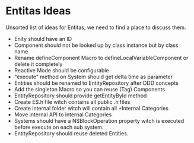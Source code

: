 Entitas Ideas
====

Unsorted list of ideas for Entitas, we need to find a place to discuss them.

- Enity should have an ID
- Component should not be looked up by class instance but by class name
- Rename defineComponent Macro to defineLocalVariableComponent or delete it completely
- Reactive Mode should be configurable
- "execute" method on System should get delta time as parameter
- Entities should be renamed to EntityRepository after DDD concepts
- Add the singleton Macro so you can reuse (Tag) Components
- EntityRepository should provide getEntityById method
- Create ES.h file witch contains all public .h files
- Create internal folder witch will contain all +Internal Categories
- Move internal API to internal Categories
- Systems should have a NSBlockOperation property witch is executed before execute on each sub system.
- EntityRepository should reuse deleted Entities.